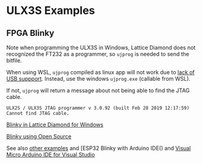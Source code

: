 # ULX3S Examples

## FPGA Blinky

Note when programming the ULX3S in Windows, Lattice Diamond does not recognized the FT232 as a programmer, so `ujprog` is needed to send the bitfile. 

When using WSL, `ujprog` compiled as linux app will not work due to [lack of USB suppport](https://github.com/Microsoft/WSL/issues/2185#issuecomment-306083436). Instead, use the windows `ujprog.exe`  (callable from WSL). 

If not, `ujprog` will return a message about not being able to find the JTAG cable. 

```
ULX2S / ULX3S JTAG programmer v 3.0.92 (built Feb 28 2019 12:17:59)
Cannot find JTAG cable.
```

[Blinky in Lattice Diamond for Windows](./Diamond/README.md)

[Blinky using Open Source](./OpenSource/README.md)

See also [other examples](../README.md) and [ESP32 Blinky with Arduino IDE() and [Visual Micro Arduino IDE for Visual Studio](../VisualMicro/README.md)